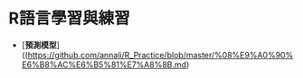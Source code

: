 # R語言學習與練習

- [**預測模型**]((https://github.com/annali/R_Practice/blob/master/%08%E9%A0%90%E6%B8%AC%E6%B5%81%E7%A8%8B.md)
